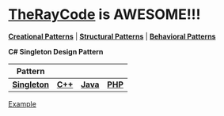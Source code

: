 # [TheRayCode](../../../README.md) is AWESOME!!!

**[Creational Patterns](../README.md)** | **[Structural Patterns](../../Structural/README.md)** | **[Behavioral Patterns](../../Behavioral/README.md)**

**C# Singleton Design Pattern**

|Pattern|   |   |   |
|---|---|---|---|
|  [**Singleton**](README.md) | [**C++**](../../../CPP/Creational/Singleton/README.md) | [**Java**](../../../Java/Creational/Singleton/README.md) | [**PHP**](../../../PHP/Creational/Singleton/README.md) |

[Example](Show/README.md)


